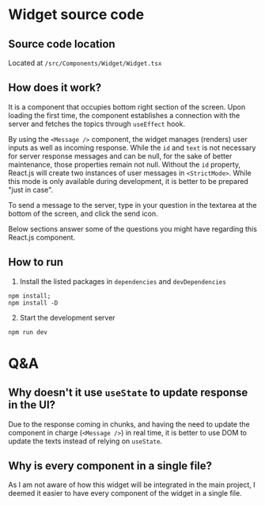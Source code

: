 # Widget source code

## Source code location
Located at `/src/Components/Widget/Widget.tsx`

## How does it work?

It is a component that occupies bottom right section of the screen. Upon loading the first time, the component establishes a connection with the server and fetches the topics through `useEffect` hook.

By using the `<Message />` component, the widget manages (renders) user inputs as well as incoming response. While the `id` and `text` is not necessary for server response messages and can be null, for the sake of better maintenance, those properties remain not null. Without the `id` property, React.js will create two instances of user messages in `<StrictMode>`. While this mode is only available during development, it is better to be prepared "just in case". 

To send a message to the server, type in your question in the textarea at the bottom of the screen, and click the send icon. 

Below sections answer some of the questions you might have regarding this React.js component.

## How to run

1. Install the listed packages in `dependencies` and `devDependencies`
```
npm install;
npm install -D
```

2. Start the development server
```
npm run dev
```

# Q&A

## Why doesn't it use `useState` to update response in the UI?

Due to the response coming in chunks, and having the need to update the component in charge (`<Message />`) in real time, it is better to use DOM to update the texts instead of relying on `useState`.

## Why is every component in a single file?

As I am not aware of how this widget will be integrated in the main project, I deemed it easier to have every component of the widget in a single file. 
